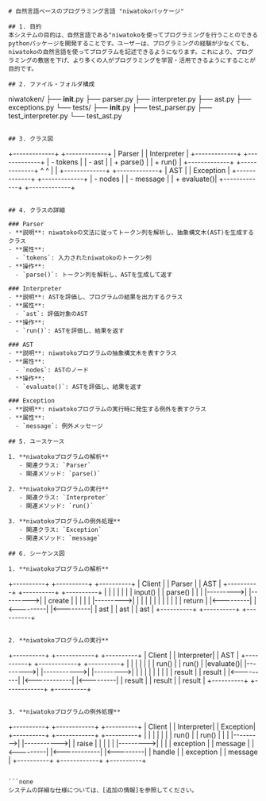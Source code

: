 ```none
# 自然言語ベースのプログラミング言語 "niwatokoパッケージ"

## 1. 目的
本システムの目的は、自然言語である"niwatokoを使ってプログラミングを行うことのできるpythonパッケージを開発することです。ユーザーは、プログラミングの経験が少なくても、niwatokoの自然言語を使ってプログラムを記述できるようになります。これにより、プログラミングの敷居を下げ、より多くの人がプログラミングを学習・活用できるようにすることが目的です。

## 2. ファイル・フォルダ構成
```
niwatoken/
├── __init__.py
├── parser.py
├── interpreter.py
├── ast.py
├── exceptions.py
└── tests/
    ├── __init__.py
    ├── test_parser.py
    ├── test_interpreter.py
    └── test_ast.py
```

## 3. クラス図
```
+-------------+         +-------------+
|   Parser    |         | Interpreter |
+-------------+         +-------------+
| - tokens    |         | - ast       |
| + parse()   |         | + run()     |
+-------------+         +-------------+
       ^                        ^
       |                        |
+-------------+         +-------------+
|     AST     |         |  Exception  |
+-------------+         +-------------+
| - nodes     |         | - message   |
| + evaluate()|         +-------------+
+-------------+
```

## 4. クラスの詳細

### Parser
- **説明**: niwatokoの文法に従ってトークン列を解析し、抽象構文木(AST)を生成するクラス
- **属性**:
  - `tokens`: 入力されたniwatokoのトークン列
- **操作**:
  - `parse()`: トークン列を解析し、ASTを生成して返す

### Interpreter
- **説明**: ASTを評価し、プログラムの結果を出力するクラス
- **属性**:
  - `ast`: 評価対象のAST
- **操作**:
  - `run()`: ASTを評価し、結果を返す

### AST
- **説明**: niwatokoプログラムの抽象構文木を表すクラス
- **属性**:
  - `nodes`: ASTのノード
- **操作**:
  - `evaluate()`: ASTを評価し、結果を返す

### Exception
- **説明**: niwatokoプログラムの実行時に発生する例外を表すクラス
- **属性**:
  - `message`: 例外メッセージ

## 5. ユースケース

1. **niwatokoプログラムの解析**
   - 関連クラス: `Parser`
   - 関連メソッド: `parse()`

2. **niwatokoプログラムの実行**
   - 関連クラス: `Interpreter`
   - 関連メソッド: `run()`

3. **niwatokoプログラムの例外処理**
   - 関連クラス: `Exception`
   - 関連メソッド: `message`

## 6. シーケンス図

1. **niwatokoプログラムの解析**
```
+----------+    +----------+    +----------+
|  Client  |    |  Parser  |    |    AST   |
+----------+    +----------+    +----------+
|          |    |          |    |          |
|  input() |    |  parse() |    |          |
|--------->|    |--------->|    |  create  |
|          |    |          |    |--------->|
|          |    |          |    |          |
|          |    |          |    |  return  |
|<---------|    |<---------|    |<---------|
|  ast     |    |  ast     |    |  ast     |
+----------+    +----------+    +----------+
```

2. **niwatokoプログラムの実行**
```
+----------+    +------------+    +----------+
|  Client  |    | Interpreter|    |    AST   |
+----------+    +------------+    +----------+
|          |    |            |    |          |
|  run()   |    |   run()    |    |evaluate()|
|--------->|    |----------->|    |--------->|
|          |    |            |    |          |
|          |    |  result    |    |  result  |
|<---------|    |<------------|    |<---------|
|  result  |    |  result    |    |  result  |
+----------+    +------------+    +----------+
```

3. **niwatokoプログラムの例外処理**
```
+----------+    +------------+    +----------+
|  Client  |    | Interpreter|    | Exception|
+----------+    +------------+    +----------+
|          |    |            |    |          |
|  run()   |    |   run()    |    |          |
|--------->|    |----------->|    |  raise   |
|          |    |            |    |--------->|
|          |    |  exception |    |  message |
|<---------|    |<------------|    |<---------|
|  handle  |    |  exception |    |  message |
+----------+    +------------+    +----------+
```

```none
システムの詳細な仕様については、[追加の情報]を参照してください。
```